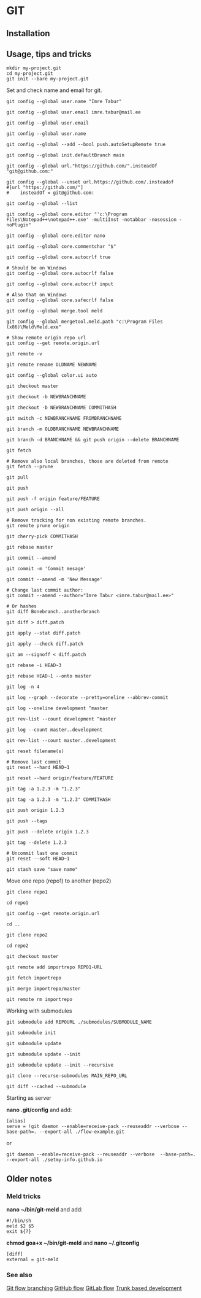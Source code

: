 # GIT

## Installation

## Usage, tips and tricks

```shell
mkdir my-project.git
cd my-project.git
git init --bare my-project.git
```

Set and check name and email for git.

```shell
git config --global user.name "Imre Tabur"

git config --global user.email imre.tabur@mail.ee

git config --global user.email

git config --global user.name

git config --global --add --bool push.autoSetupRemote true

git config --global init.defaultBranch main

git config --global url."https://github.com/".insteadOf "git@github.com:"

git config --global --unset url.https://github.com/.insteadof
#[url "https://github.com/"]
#    insteadOf = git@github.com:

git config --global --list
```

```shell
git config --global core.editor "'c:\Program Files\Notepad++\notepad++.exe' -multiInst -notabbar -nosession -noPlugin"

git config --global core.editor nano

git config --global core.commentchar "$"

git config --global core.autocrlf true

# Should be on Windows
git config --global core.autocrlf false

git config --global core.autocrlf input

# Also that on Windows
git config --global core.safecrlf false

git config --global merge.tool meld

git config --global mergetool.meld.path "c:\Program Files (x86)\Meld\Meld.exe"

# Show remote origin repo url
git config --get remote.origin.url

git remote -v

git remote rename OLDNAME NEWNAME

git config --global color.ui auto

git checkout master

git checkout -b NEWBRANCHNAME

git checkout -b NEWBRANCHNAME COMMITHASH

git switch -c NEWBRANCHNAME FROMBRANCHNAME

git branch -m OLDBRANCHNAME NEWBRANCHNAME

git branch -d BRANCHNAME && git push origin --delete BRANCHNAME

git fetch

# Remove also local branches, those are deleted from remote
git fetch --prune

git pull

git push

git push -f origin feature/FEATURE

git push origin --all

# Remove tracking for non existing remote branches.
git remote prune origin

git cherry-pick COMMITHASH

git rebase master

git commit --amend

git commit -m 'Commit mesage'

git commit --amend -m 'New Message'

# Change last commit author:
git commit --amend --author="Imre Tabur <imre.tabur@mail.ee>"

# Or hashes
git diff Bonebranch..anotherbranch

git diff > diff.patch

git apply --stat diff.patch

git apply --check diff.patch

git am --signoff < diff.patch

git rebase -i HEAD~3

git rebase HEAD~1 --onto master

git log -n 4

git log --graph --decorate --pretty=oneline --abbrev-commit

git log --oneline development ^master

git rev-list --count development ^master

git log --count master..development

git rev-list --count master..development

git reset filename(s)

# Remove last commit
git reset --hard HEAD~1

git reset --hard origin/feature/FEATURE

git tag -a 1.2.3 -m "1.2.3"

git tag -a 1.2.3 -m "1.2.3" COMMITHASH

git push origin 1.2.3

git push --tags

git push --delete origin 1.2.3

git tag --delete 1.2.3

# Uncommit last one commit
git reset --soft HEAD~1

git stash save "save name"
```

Move one repo (repo1) to another (repo2)

```shell
git clone repo1

cd repo1

git config --get remote.origin.url

cd ..

git clone repo2

cd repo2

git checkout master

git remote add importrepo REPO1-URL

git fetch importrepo

git merge importrepo/master

git remote rm importrepo
```

Working with submodules

```shell
git submodule add REPOURL ./submodules/SUBMODULE_NAME

git submodule init

git submodule update

git submodule update --init

git submodule update --init --recursive

git clone --recurse-submodules MAIN_REPO_URL

git diff --cached --submodule
```

Starting as server

**nano .git/config** and add:

```
[alias]
serve = !git daemon --enable=receive-pack --reuseaddr --verbose --base-path=. --export-all ./flow-example.git
```

or

```shell
git daemon --enable=receive-pack --reuseaddr --verbose  --base-path=. --export-all ./setmy-info.github.io
```

## Older notes

### Meld tricks

**nano ~/bin/git-meld** and add:

```shell
#!/bin/sh
meld $2 $5
exit ${?}
```

**chmod goa+x ~/bin/git-meld** and **nano ~/.gitconfig**

```
[diff]
external = git-meld
```

### See also

[Git flow branching](https://nvie.com/posts/a-successful-git-branching-model/)
[GitHub flow](https://docs.github.com/en/get-started/quickstart/github-flow)
[GitLab flow](https://docs.gitlab.com/ee/topics/gitlab_flow.html)
[Trunk based development](https://trunkbaseddevelopment.com/)
